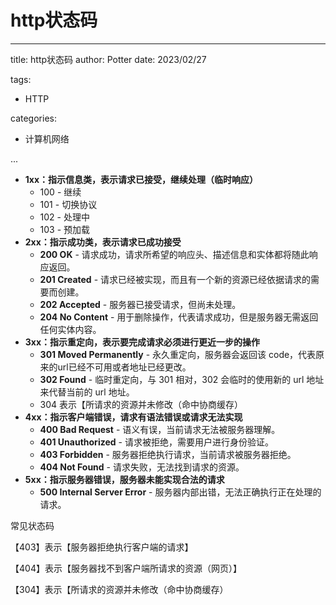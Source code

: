 # http状态码

---

title: http状态码
author: Potter
date: 2023/02/27

tags:

- HTTP

categories:

- 计算机网络

...

- **1xx：指示信息类，表示请求已接受，继续处理（临时响应）**
  - 100 - 继续
  - 101 - 切换协议
  - 102 - 处理中
  - 103 - 预加载
- **2xx：指示成功类，表示请求已成功接受**
  - **200 OK** - 请求成功，请求所希望的响应头、描述信息和实体都将随此响应返回。
  - **201 Created** - 请求已经被实现，而且有一个新的资源已经依据请求的需要而创建。
  - **202 Accepted** - 服务器已接受请求，但尚未处理。
  - **204 No Content** - 用于删除操作，代表请求成功，但是服务器无需返回任何实体内容。
- **3xx：指示重定向，表示要完成请求必须进行更近一步的操作**
  - **301 Moved Permanently** - 永久重定向，服务器会返回该 code，代表原来的url已经不可用或者地址已经更改。
  - **302 Found** - 临时重定向，与 301 相对，302 会临时的使用新的 url 地址来代替当前的 url 地址。
  - 304 表示【所请求的资源并未修改（命中协商缓存）
- **4xx：指示客户端错误，请求有语法错误或请求无法实现**
  - **400 Bad Request** - 语义有误，当前请求无法被服务器理解。
  - **401 Unauthorized** - 请求被拒绝，需要用户进行身份验证。
  - **403 Forbidden** - 服务器拒绝执行请求，当前请求被服务器拒绝。
  - **404 Not Found** - 请求失败，无法找到请求的资源。
- **5xx：指示服务器错误，服务器未能实现合法的请求**
  - **500 Internal Server Error** - 服务器内部出错，无法正确执行正在处理的请求。

常见状态码

【403】表示【服务器拒绝执行客户端的请求】

【404】表示【服务器找不到客户端所请求的资源（网页）】

【304】表示【所请求的资源并未修改（命中协商缓存）

